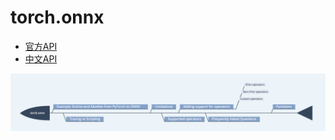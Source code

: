 # torch.onnx
* [官方API](https://pytorch.org/docs/stable/onnx.html#adding-support-for-operators)   
* [中文API](https://pytorch.apachecn.org/docs/1.2/onnx.html)

![](../../res/torchapi/torch.onnx.png)